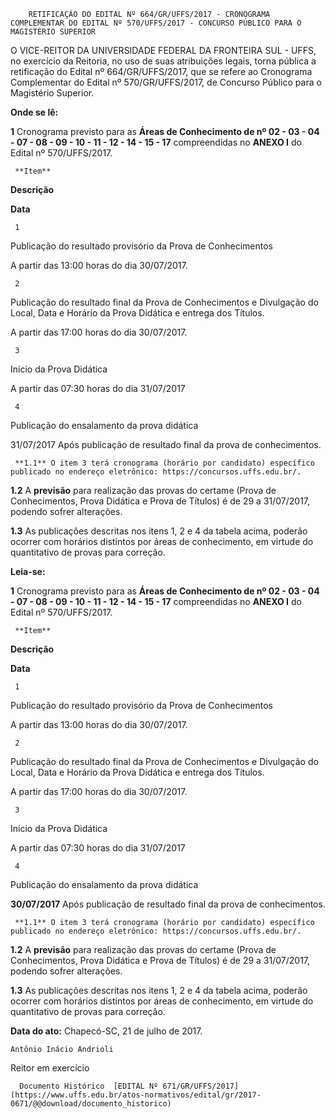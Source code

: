         RETIFICAÇÃO DO EDITAL Nº 664/GR/UFFS/2017 - CRONOGRAMA COMPLEMENTAR DO EDITAL Nº 570/UFFS/2017 - CONCURSO PÚBLICO PARA O MAGISTÉRIO SUPERIOR  

O VICE-REITOR DA UNIVERSIDADE FEDERAL DA FRONTEIRA SUL - UFFS, no exercício da Reitoria, no uso de suas atribuições legais, torna pública a retificação do Edital nº 664/GR/UFFS/2017, que se refere ao Cronograma Complementar do Edital nº 570/GR/UFFS/2017, de Concurso Público para o Magistério Superior.

  

 **Onde se lê:**

  **1** Cronograma previsto para as **Áreas de Conhecimento de nº 02 - 03 - 04 - 07 - 08 - 09 - 10 - 11 - 12 - 14 - 15 - 17** compreendidas no **ANEXO I** do Edital nº 570/UFFS/2017.

     **Item**

   **Descrição**

   **Data**

     1

   Publicação do resultado provisório da Prova de Conhecimentos

   A partir das 13:00 horas do dia 30/07/2017.

     2

   Publicação do resultado final da Prova de Conhecimentos e Divulgação do Local, Data e Horário da Prova Didática e entrega dos Títulos.

   A partir das 17:00 horas do dia 30/07/2017.

     3

   Início da Prova Didática

   A partir das 07:30 horas do dia 31/07/2017

     4

   Publicação do ensalamento da prova didática

   31/07/2017 Após publicação de resultado final da prova de conhecimentos.

     **1.1** O item 3 terá cronograma (horário por candidato) específico publicado no endereço eletrônico: https://concursos.uffs.edu.br/.

 **1.2** A **previsão** para realização das provas do certame (Prova de Conhecimentos, Prova Didática e Prova de Títulos) é de 29 a 31/07/2017, podendo sofrer alterações.

 **1.3** As publicações descritas nos itens 1, 2 e 4 da tabela acima, poderão ocorrer com horários distintos por áreas de conhecimento, em virtude do quantitativo de provas para correção.

  

 **Leia-se:**

  

 **1** Cronograma previsto para as **Áreas de Conhecimento de nº 02 - 03 - 04 - 07 - 08 - 09 - 10 - 11 - 12 - 14 - 15 - 17** compreendidas no **ANEXO I** do Edital nº 570/UFFS/2017.

     **Item**

   **Descrição**

   **Data**

     1

   Publicação do resultado provisório da Prova de Conhecimentos

   A partir das 13:00 horas do dia 30/07/2017.

     2

   Publicação do resultado final da Prova de Conhecimentos e Divulgação do Local, Data e Horário da Prova Didática e entrega dos Títulos.

   A partir das 17:00 horas do dia 30/07/2017.

     3

   Início da Prova Didática

   A partir das 07:30 horas do dia 31/07/2017

     4

   Publicação do ensalamento da prova didática

   **30/07/2017** Após publicação de resultado final da prova de conhecimentos.

     **1.1** O item 3 terá cronograma (horário por candidato) específico publicado no endereço eletrônico: https://concursos.uffs.edu.br/.

 **1.2** A **previsão** para realização das provas do certame (Prova de Conhecimentos, Prova Didática e Prova de Títulos) é de 29 a 31/07/2017, podendo sofrer alterações.

 **1.3** As publicações descritas nos itens 1, 2 e 4 da tabela acima, poderão ocorrer com horários distintos por áreas de conhecimento, em virtude do quantitativo de provas para correção.

   **Data do ato:** Chapecó-SC, 21 de julho de 2017.   
 

    Antônio Inácio Andrioli   
 Reitor em exercício 

      Documento Histórico  [EDITAL Nº 671/GR/UFFS/2017](https://www.uffs.edu.br/atos-normativos/edital/gr/2017-0671/@@download/documento_historico)     
      